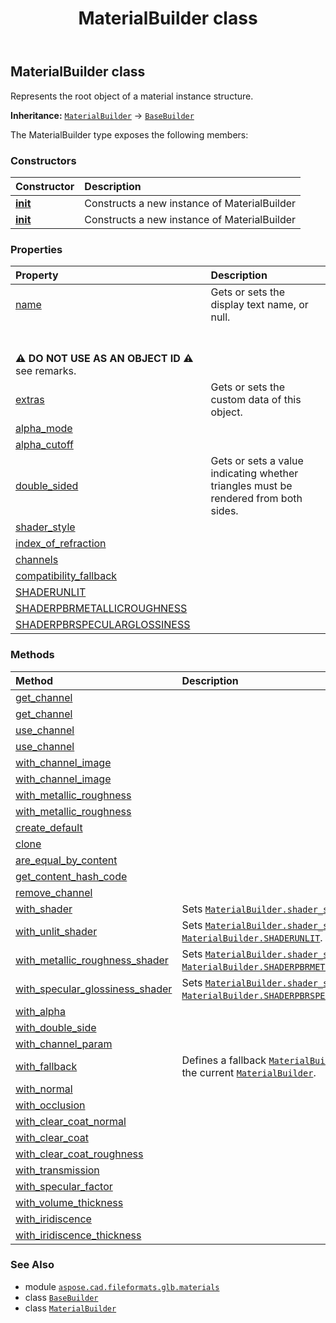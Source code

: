 ﻿---
title: MaterialBuilder class
second_title: Aspose.CAD for Python via .NET API References
description: 
type: docs
weight: 30
url: /python-net/aspose.cad.fileformats.glb.materials/materialbuilder/
is_root: false
---

## MaterialBuilder class

Represents the root object of a material instance structure.



**Inheritance:** [`MaterialBuilder`](/cad/python-net/aspose.cad.fileformats.glb.materials/materialbuilder) → 
[`BaseBuilder`](/cad/python-net/aspose.cad.fileformats.glb.geometry/basebuilder)



The MaterialBuilder type exposes the following members:

### Constructors
| Constructor | Description |
| :- | :- |
| [__init__](/cad/python-net/aspose.cad.fileformats.glb.materials/materialbuilder/__init__/#str) | Constructs a new instance of MaterialBuilder |
| [__init__](/cad/python-net/aspose.cad.fileformats.glb.materials/materialbuilder/__init__/#aspose.cad.fileformats.glb.materials.MaterialBuilder) | Constructs a new instance of MaterialBuilder |


### Properties
| Property | Description |
| :- | :- |
| [name](/cad/python-net/aspose.cad.fileformats.glb.materials/materialbuilder/name) | Gets or sets the display text name, or null.<br/><br/>**⚠️ DO NOT USE AS AN OBJECT ID ⚠️**  see remarks. |
| [extras](/cad/python-net/aspose.cad.fileformats.glb.materials/materialbuilder/extras) | Gets or sets the custom data of this object. |
| [alpha_mode](/cad/python-net/aspose.cad.fileformats.glb.materials/materialbuilder/alpha_mode) |  |
| [alpha_cutoff](/cad/python-net/aspose.cad.fileformats.glb.materials/materialbuilder/alpha_cutoff) |  |
| [double_sided](/cad/python-net/aspose.cad.fileformats.glb.materials/materialbuilder/double_sided) | Gets or sets a value indicating whether triangles must be rendered from both sides. |
| [shader_style](/cad/python-net/aspose.cad.fileformats.glb.materials/materialbuilder/shader_style) |  |
| [index_of_refraction](/cad/python-net/aspose.cad.fileformats.glb.materials/materialbuilder/index_of_refraction) |  |
| [channels](/cad/python-net/aspose.cad.fileformats.glb.materials/materialbuilder/channels) |  |
| [compatibility_fallback](/cad/python-net/aspose.cad.fileformats.glb.materials/materialbuilder/compatibility_fallback) |  |
| [SHADERUNLIT](/cad/python-net/aspose.cad.fileformats.glb.materials/materialbuilder/shaderunlit) |  |
| [SHADERPBRMETALLICROUGHNESS](/cad/python-net/aspose.cad.fileformats.glb.materials/materialbuilder/shaderpbrmetallicroughness) |  |
| [SHADERPBRSPECULARGLOSSINESS](/cad/python-net/aspose.cad.fileformats.glb.materials/materialbuilder/shaderpbrspecularglossiness) |  |


### Methods
| Method | Description |
| :- | :- |
| [get_channel](/cad/python-net/aspose.cad.fileformats.glb.materials/materialbuilder/get_channel/#aspose.cad.fileformats.glb.materials.KnownChannel) |  |
| [get_channel](/cad/python-net/aspose.cad.fileformats.glb.materials/materialbuilder/get_channel/#str) |  |
| [use_channel](/cad/python-net/aspose.cad.fileformats.glb.materials/materialbuilder/use_channel/#aspose.cad.fileformats.glb.materials.KnownChannel) |  |
| [use_channel](/cad/python-net/aspose.cad.fileformats.glb.materials/materialbuilder/use_channel/#str) |  |
| [with_channel_image](/cad/python-net/aspose.cad.fileformats.glb.materials/materialbuilder/with_channel_image/#aspose.cad.fileformats.glb.materials.KnownChannel-aspose.cad.fileformats.glb.materials.ImageBuilder) |  |
| [with_channel_image](/cad/python-net/aspose.cad.fileformats.glb.materials/materialbuilder/with_channel_image/#str-aspose.cad.fileformats.glb.materials.ImageBuilder) |  |
| [with_metallic_roughness](/cad/python-net/aspose.cad.fileformats.glb.materials/materialbuilder/with_metallic_roughness/#Nullable<float>-Nullable<float>) |  |
| [with_metallic_roughness](/cad/python-net/aspose.cad.fileformats.glb.materials/materialbuilder/with_metallic_roughness/#aspose.cad.fileformats.glb.materials.ImageBuilder-Nullable<float>-Nullable<float>) |  |
| [create_default](/cad/python-net/aspose.cad.fileformats.glb.materials/materialbuilder/create_default/#) |  |
| [clone](/cad/python-net/aspose.cad.fileformats.glb.materials/materialbuilder/clone/#) |  |
| [are_equal_by_content](/cad/python-net/aspose.cad.fileformats.glb.materials/materialbuilder/are_equal_by_content/#aspose.cad.fileformats.glb.materials.MaterialBuilder-aspose.cad.fileformats.glb.materials.MaterialBuilder) |  |
| [get_content_hash_code](/cad/python-net/aspose.cad.fileformats.glb.materials/materialbuilder/get_content_hash_code/#aspose.cad.fileformats.glb.materials.MaterialBuilder) |  |
| [remove_channel](/cad/python-net/aspose.cad.fileformats.glb.materials/materialbuilder/remove_channel/#aspose.cad.fileformats.glb.materials.KnownChannel) |  |
| [with_shader](/cad/python-net/aspose.cad.fileformats.glb.materials/materialbuilder/with_shader/#str) | Sets [`MaterialBuilder.shader_style`](/cad/python-net/aspose.cad.fileformats.glb.materials/materialbuilder#shader_style). |
| [with_unlit_shader](/cad/python-net/aspose.cad.fileformats.glb.materials/materialbuilder/with_unlit_shader/#) | Sets [`MaterialBuilder.shader_style`](/cad/python-net/aspose.cad.fileformats.glb.materials/materialbuilder#shader_style) to use [`MaterialBuilder.SHADERUNLIT`](/cad/python-net/aspose.cad.fileformats.glb.materials/materialbuilder). |
| [with_metallic_roughness_shader](/cad/python-net/aspose.cad.fileformats.glb.materials/materialbuilder/with_metallic_roughness_shader/#) | Sets [`MaterialBuilder.shader_style`](/cad/python-net/aspose.cad.fileformats.glb.materials/materialbuilder#shader_style) to use [`MaterialBuilder.SHADERPBRMETALLICROUGHNESS`](/cad/python-net/aspose.cad.fileformats.glb.materials/materialbuilder). |
| [with_specular_glossiness_shader](/cad/python-net/aspose.cad.fileformats.glb.materials/materialbuilder/with_specular_glossiness_shader/#) | Sets [`MaterialBuilder.shader_style`](/cad/python-net/aspose.cad.fileformats.glb.materials/materialbuilder#shader_style) to use [`MaterialBuilder.SHADERPBRSPECULARGLOSSINESS`](/cad/python-net/aspose.cad.fileformats.glb.materials/materialbuilder). |
| [with_alpha](/cad/python-net/aspose.cad.fileformats.glb.materials/materialbuilder/with_alpha/#aspose.cad.fileformats.glb.AlphaMode-float) |  |
| [with_double_side](/cad/python-net/aspose.cad.fileformats.glb.materials/materialbuilder/with_double_side/#bool) |  |
| [with_channel_param](/cad/python-net/aspose.cad.fileformats.glb.materials/materialbuilder/with_channel_param/#aspose.cad.fileformats.glb.materials.KnownChannel-aspose.cad.fileformats.glb.materials.KnownProperty-any) |  |
| [with_fallback](/cad/python-net/aspose.cad.fileformats.glb.materials/materialbuilder/with_fallback/#aspose.cad.fileformats.glb.materials.MaterialBuilder) | Defines a fallback [`MaterialBuilder`](/cad/python-net/aspose.cad.fileformats.glb.materials/materialbuilder) instance for the current [`MaterialBuilder`](/cad/python-net/aspose.cad.fileformats.glb.materials/materialbuilder). |
| [with_normal](/cad/python-net/aspose.cad.fileformats.glb.materials/materialbuilder/with_normal/#aspose.cad.fileformats.glb.materials.ImageBuilder-float) |  |
| [with_occlusion](/cad/python-net/aspose.cad.fileformats.glb.materials/materialbuilder/with_occlusion/#aspose.cad.fileformats.glb.materials.ImageBuilder-float) |  |
| [with_clear_coat_normal](/cad/python-net/aspose.cad.fileformats.glb.materials/materialbuilder/with_clear_coat_normal/#aspose.cad.fileformats.glb.materials.ImageBuilder) |  |
| [with_clear_coat](/cad/python-net/aspose.cad.fileformats.glb.materials/materialbuilder/with_clear_coat/#aspose.cad.fileformats.glb.materials.ImageBuilder-float) |  |
| [with_clear_coat_roughness](/cad/python-net/aspose.cad.fileformats.glb.materials/materialbuilder/with_clear_coat_roughness/#aspose.cad.fileformats.glb.materials.ImageBuilder-float) |  |
| [with_transmission](/cad/python-net/aspose.cad.fileformats.glb.materials/materialbuilder/with_transmission/#aspose.cad.fileformats.glb.materials.ImageBuilder-float) |  |
| [with_specular_factor](/cad/python-net/aspose.cad.fileformats.glb.materials/materialbuilder/with_specular_factor/#aspose.cad.fileformats.glb.materials.ImageBuilder-float) |  |
| [with_volume_thickness](/cad/python-net/aspose.cad.fileformats.glb.materials/materialbuilder/with_volume_thickness/#aspose.cad.fileformats.glb.materials.ImageBuilder-float) |  |
| [with_iridiscence](/cad/python-net/aspose.cad.fileformats.glb.materials/materialbuilder/with_iridiscence/#aspose.cad.fileformats.glb.materials.ImageBuilder-float-float) |  |
| [with_iridiscence_thickness](/cad/python-net/aspose.cad.fileformats.glb.materials/materialbuilder/with_iridiscence_thickness/#aspose.cad.fileformats.glb.materials.ImageBuilder-float-float) |  |



### See Also
* module [`aspose.cad.fileformats.glb.materials`](..)
* class [`BaseBuilder`](/cad/python-net/aspose.cad.fileformats.glb.geometry/basebuilder)
* class [`MaterialBuilder`](/cad/python-net/aspose.cad.fileformats.glb.materials/materialbuilder)
